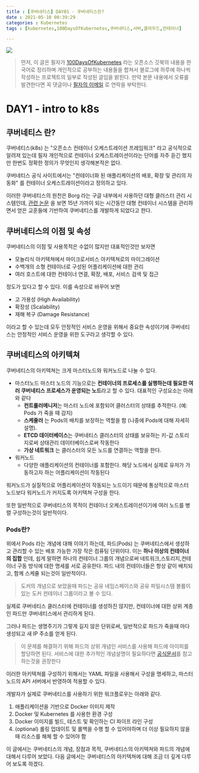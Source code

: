 ```yaml
---
title : [쿠버네티스] DAY01 - 쿠버네티스란? 
date : 2021-05-10 00:39:29 
categories : Kubernetes 
tags : [kubernetes,100DaysOfKubernetes,쿠버네티스,서버,클라우드,컨테이너]

---
```

![](https://i.imgur.com/4VsZ92N.png)


> 먼저, 이 글은 필자가 [100DaysOfKubernetes](https://github.com/100daysofkubernetes/100DaysOfKubernetes) 라는 오픈소스 깃북의 내용을 한국어로 정리하며 개인적으로 공부하는 내용들을 합쳐서 블로그에 하루에 하나씩 작성하는 프로젝트의 일부로 작성된 글임을 밝힌다. 만약 본문 내용에서 오류를 발견한다면 꼭 댓글이나 [필자의 이메일](mailto:hanu@hanukoon.com) 로 연락을 부탁한다.


# DAY1 - intro to k8s

## 쿠버네티스 란?
쿠버네티스(k8s) 는 "오픈소스 컨테이너 오케스트레이션 프레임워크" 라고 공식적으로 알려져 있는데 필자 개인적으로 컨테이너 오케스트레이션이라는 단어를 자주 듣긴 했지만 한번도 정확한 정의가 무엇인지 생각해본적은 없다. 

쿠버네티스 공식 사이트에서는 "컨테이너화 된 애플리케이션의 배포, 확장 및 관리의 자동화" 를 컨테이너 오케스트레이션이라고 정의하고 있다. 

이러한 쿠버네티스의 원천은 Borg 라는 구글 내부에서 사용하던 대형 클러스터 관리 시스템인데,  [관련 논문](https://research.google/pubs/pub43438/) 을 보면 15년 가까이 되는 시간동안 대형 컨테이너 시스템을 관리하면서 얻은 교훈들에 기반하여 쿠버네티스를 개발하게 되었다고 한다.

## 쿠버네티스의 이점 및 속성
쿠버네티스의 이점 및 사용목적은 수없이 많지만 대표적인것만 보자면

-   모놀리식 아키텍쳐에서 마이크로서비스 아키텍쳐로의 마이그레이션
-   수백개의 소형 컨테이너로 구성된 어플리케이션에 대한 관리
-   여러 호스트에 대한 컨테이너 연결, 확장, 배포, 서비스 검색 및 접근

정도가 있다고 할 수 있다. 이를 속성으로 바꾸어 보면

-   고 가용성 (High Availability)
-   확장성 (Scalability)
-   재해 복구 (Damage Resistance)

이라고 할 수 있는데 모두 안정적인 서비스 운영을 위해서 중요한 속성이기에 쿠버네티스는 안정적인 서비스 운영을 위한 도구라고 생각할 수 있다.

## 쿠버네티스의 아키텍쳐
쿠버네티스의 아키텍쳐는 크게 마스터노드와 워커노드로 나눌 수 있다.
* 마스터노드
	마스터 노드의 기능으로는 **컨테이너의 프로세스를 실행하는데 필요한 여러 쿠버네티스 프로세스가 운영되는 노드**라고 할 수 있다. 대표적인 구성요소는 아래와 같다
	- **컨트롤러메니저**는 마스터 노드에 포함되어 클러스터의 상태를 추적한다. (예: Pods 가 죽을 때 감지)
	-  **스케줄러** 는  Pods의 배치를 보장하는 역할을 함 (나중에 Pods에 대해 자세히 설명).
	-  **ETCD 데이터베이스**는 쿠버네티스 클러스터의 상태를 보유하는 키-값 스토리지로써 상태관리 데이터베이스로써 작동한다
	- **가상 네트워크** 는 클러스터의 모든 노드를 연결하는 역할을 한다.
* 워커노드
	* 다양한 애플리케이션의 컨테이너를 포함한다. 해당 노드에서 실제로 유저가 가동하고자 하는 어플리케이션이 작동된다

워커노드가 실질적으로 어플리케이션이 작동되는 노드이기 때문에 통상적으로 마스터노드보다 워커노드가 커지도록 아키텍쳐 구성을 한다.

또한 일반적으로 쿠버네티스의 목적이 컨테이너 오케스트레이션이기에 여러 노드를 병렬 구성하는것이 일반적이다.


### Pods란?
위에서 Pods 라는 개념에 대해 이야기 하는데, 파드(Pods) 는  쿠버네티스에서  생성하고  관리할  수  있는  배포  가능한  가장  작은  컴퓨팅  단위이다. 이는 **하나 이상의 컨테이너의 집합** 인데, 쉽게 말하면 하나의 컨테이너 그룹의 개념으로써 네트워크,스토리지,컨테이너 구동 방식에 대한 명세를 서로 공유한다. 파드 내의 컨테이너들은 항상 같이 배치되고, 함께 스케쥴 되는것이 일반적이다.
> 도커의 개념으로 보았을때 파드는 공유 네임스페이스와 공유 파일시스템 볼륨이 있는 도커 컨테이너 그룹이라고 볼 수 있다.

실제로 쿠버네티스 클러스터에 컨테이너를 생성하진 않지만, 컨테이너에 대한 상위 계층인 파드만 쿠버네티스에서 관리하게 된다.

그러나 파드는 생명주기가 그렇게 길지 않은 단위로써, 일반적으로 파드가 죽을때 마다 생성되고 새 IP 주소를 얻게 된다. 

> 이 문제를 해결하기 위해 파드의 상위 개념인 서비스를 사용해 파드에 아이피를 할당하면 된다. 서비스에 대한 추가적인 개념설명이 필요하다면 [공식문서](https://kubernetes.io/ko/docs/concepts/services-networking/service/)를 참고하는것을 권장한다

이러한 아키텍쳐를 구성하기 위해서는 YAML 파일을 사용해서 구성을 명세하고, 마스터 노드의 API 서버에서 반영하여 적용할 수 있다.

개발자가 실제로 쿠버네티스를 사용하기 위한 워크플로우는 아래와 같다.
1.  애플리케이션을 기반으로 Docker 이미지 제작
2.  Docker 및 Kubernetes 를 사용한 환경 구성
3.   Docker 이미지를 빌드, 테스트 및 확인하는 CI 파이프 라인 구성
4. (optional) 롤링 업데이트 및 롤백을 수행 할 수 있어야하며 더 이상 필요하지 않을 때 리소스를 해체 할 수 있어야 함

이 글에서는 쿠버네티스의 개념, 장점과 목적, 쿠버네티스의 아키텍쳐와 파드의 개념에 대해서 다루어 보았다. 다음 글에서는 쿠버네티스의 아키텍쳐에 대해 조금 더 깊게 다루어 보도록 하겠다.
<!--stackedit_data:
eyJoaXN0b3J5IjpbLTI3ODU3NjY5Myw3OTU4MTAxMDMsLTgyMT
QzNzcsODQyMTk3Mjk4XX0=
-->